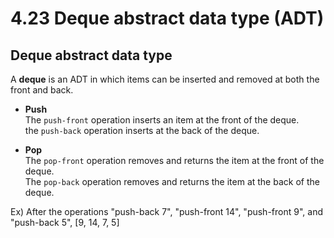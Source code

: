 # 4.23 Deque abstract data type (ADT)

## Deque abstract data type
A **deque** is an ADT in which items can be inserted and removed at both the front and back.   
* **Push**   
The ``push-front`` operation inserts an item at the front of the deque.   
the ``push-back`` operation inserts at the back of the deque.   

* **Pop**   
The ``pop-front`` operation removes and returns the item at the front of the deque.   
The ``pop-back`` operation removes and returns the item at the back of the deque.   

Ex) After the operations "push-back 7", "push-front 14", "push-front 9", and "push-back 5", [9, 14, 7, 5]
